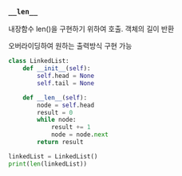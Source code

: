 ### `__len__`

내장함수 len()을 구현하기 위하여 호출. 객체의 길이 반환

오버라이딩하여 원하는 출력방식 구현 가능

```python
class LinkedList:
    def __init__(self):
        self.head = None
        self.tail = None

    def __len__(self):
        node = self.head
        result = 0
        while node:
            result += 1
            node = node.next
        return result

linkedList = LinkedList()
print(len(linkedList))
```